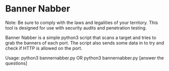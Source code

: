 # Banner Nabber
Note: Be sure to comply with the laws and legalities of your territory.  This tool is designed for use with security audits and penetration testing.

Banner Nabber is a simple python3 script that scans a target and tries to grab the banners of each port.
The script also sends some data in to try and check if HTTP is allowed on the port.

Usage:
    python3 bannernabber.py <host> <start port> <end port>
    OR
    python3 bannernabber.py
    [answer the questions] 


